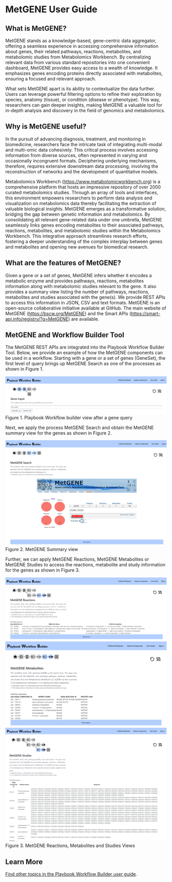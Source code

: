 # MetGENE User Guide

## What is MetGENE?
MetGENE stands as a knowledge-based, gene-centric data aggregator, offering a seamless experience in accessing comprehensive information about genes, their related pathways, reactions, metabolites, and metabolomic studies from Metabolomics Workbench. By centralizing relevant data from various standard repositories into one convenient dashboard, MetGENE provides easy access to a wealth of knowledge. It emphasizes genes encoding proteins directly associated with metabolites, ensuring a focused and relevant approach.

What sets MetGENE apart is its ability to contextualize the data further. Users can leverage powerful filtering options to refine their exploration by species, anatomy (tissue), or condition (disease or phenotype). This way, researchers can gain deeper insights, making MetGENE a valuable tool for in-depth analysis and discovery in the field of genomics and metabolomics.

## Why is MetGENE useful?

In the pursuit of advancing diagnosis, treatment, and monitoring in biomedicine, researchers face the intricate task of integrating multi-modal and multi-omic data cohesively. This critical process involves accessing information from diverse sources, often represented in varying and occasionally incongruent formats. Deciphering underlying mechanisms, therefore, requires extensive downstream data processing, involving the reconstruction of networks and the development of quantitative models.

Metabolomics Workbench (<https://www.metabolomicworkbench.org>) is a comprehensive platform that hosts an impressive repository of over 2000 curated metabolomics studies. Through an array of tools and interfaces, this environment empowers researchers to perform data analysis and visualization on metabolomics data thereby facilitating the extraction of valuable biological insights. MetGENE emerges as a transformative solution, bridging the gap between genetic information and metabolomics. By consolidating all relevant gene-related data under one umbrella, MetGENE seamlessly links genes encoding metabolites to their associated pathways, reactions, metabolites, and metabolomic studies within the Metabolomics Workbench. This integrative approach streamlines research efforts, fostering a deeper understanding of the complex interplay between genes and metabolites and opening new avenues for biomedical research.

## What are the features of MetGENE?
Given a gene or a set of genes, MetGENE infers whether it encodes a metabolic enzyme and provides pathways, reactions, metabolites information along with metabolomic studies relevant to the gene. It also provides a summary view listing the number of pathways, reactions, metabolites and studies associated with the gene(s). We provide REST APIs to access this information in JSON, CSV and text formats. MetGENE is an open-source collaborative initiative available at GitHub. The main website of MetGENE (<https://bscw.org/MetGENE>) and the Smart APIs (<https://smart-api.info/registry/?q=MetGENE>) are available.

## MetGENE and Workflow Builder Tool
The MetGENE REST APIs are integrated into the Playbook Workflow Builder Tool. Below, we provide an example of how the MetGENE components can be used in a workflow. Starting with a gene or a set of genes (GeneSet), the first level of query brings up MetGENE Search as one of the processes as shown in Figure 1.

![Playbook Workflow builder view after a gene query](./figures/metgene/figure1.png)
Figure 1. Playbook Workflow builder view after a gene query

Next, we apply the process MetGENE Search and obtain the MetGENE summary view for the genes as shown in Figure 2.

![MetGENE Summary view](./figures/metgene/figure2.png)
Figure 2. MetGENE Summary view

Further, we can apply MetGENE Reactions, MetGENE Metabolites or MetGENE Studies to access the reactions, metabolite and study information for the genes as shown in Figure 3.

![Figure 3a](./figures/metgene/figure3a.png)
![Figure 3b](./figures/metgene/figure3b.png)
![Figure 3c](./figures/metgene/figure3c.png)
Figure 3. MetGENE Reactions, Metabolites and Studies Views

## Learn More

[Find other topics in the Playbook Workflow Builder user guide](./index.md).
